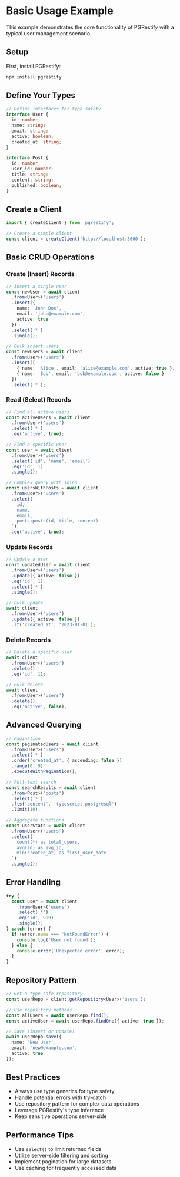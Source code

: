 # Basic Usage Example

This example demonstrates the core functionality of PGRestify with a typical user management scenario.

## Setup

First, install PGRestify:

```bash
npm install pgrestify
```

## Define Your Types

```typescript
// Define interfaces for type safety
interface User {
  id: number;
  name: string;
  email: string;
  active: boolean;
  created_at: string;
}

interface Post {
  id: number;
  user_id: number;
  title: string;
  content: string;
  published: boolean;
}
```

## Create a Client

```typescript
import { createClient } from 'pgrestify';

// Create a simple client
const client = createClient('http://localhost:3000');
```

## Basic CRUD Operations

### Create (Insert) Records

```typescript
// Insert a single user
const newUser = await client
  .from<User>('users')
  .insert({
    name: 'John Doe',
    email: 'john@example.com',
    active: true
  })
  .select('*')
  .single();

// Bulk insert users
const newUsers = await client
  .from<User>('users')
  .insert([
    { name: 'Alice', email: 'alice@example.com', active: true },
    { name: 'Bob', email: 'bob@example.com', active: false }
  ])
  .select('*');
```

### Read (Select) Records

```typescript
// Find all active users
const activeUsers = await client
  .from<User>('users')
  .select('*')
  .eq('active', true);

// Find a specific user
const user = await client
  .from<User>('users')
  .select('id', 'name', 'email')
  .eq('id', 1)
  .single();

// Complex query with joins
const usersWithPosts = await client
  .from<User>('users')
  .select(`
    id, 
    name, 
    email, 
    posts:posts(id, title, content)
  `)
  .eq('active', true);
```

### Update Records

```typescript
// Update a user
const updatedUser = await client
  .from<User>('users')
  .update({ active: false })
  .eq('id', 1)
  .select('*')
  .single();

// Bulk update
await client
  .from<User>('users')
  .update({ active: false })
  .lt('created_at', '2023-01-01');
```

### Delete Records

```typescript
// Delete a specific user
await client
  .from<User>('users')
  .delete()
  .eq('id', 1);

// Bulk delete
await client
  .from<User>('users')
  .delete()
  .eq('active', false);
```

## Advanced Querying

```typescript
// Pagination
const paginatedUsers = await client
  .from<User>('users')
  .select('*')
  .order('created_at', { ascending: false })
  .range(0, 9)
  .executeWithPagination();

// Full-text search
const searchResults = await client
  .from<Post>('posts')
  .select('*')
  .fts('content', 'typescript postgresql')
  .limit(10);

// Aggregate functions
const userStats = await client
  .from<User>('users')
  .select(`
    count(*) as total_users,
    avg(id) as avg_id,
    min(created_at) as first_user_date
  `)
  .single();
```

## Error Handling

```typescript
try {
  const user = await client
    .from<User>('users')
    .select('*')
    .eq('id', 999)
    .single();
} catch (error) {
  if (error.name === 'NotFoundError') {
    console.log('User not found');
  } else {
    console.error('Unexpected error', error);
  }
}
```

## Repository Pattern

```typescript
// Get a type-safe repository
const userRepo = client.getRepository<User>('users');

// Use repository methods
const allUsers = await userRepo.find();
const activeUser = await userRepo.findOne({ active: true });

// Save (insert or update)
await userRepo.save({
  name: 'New User',
  email: 'new@example.com',
  active: true
});
```

## Best Practices

- Always use type generics for type safety
- Handle potential errors with try-catch
- Use repository pattern for complex data operations
- Leverage PGRestify's type inference
- Keep sensitive operations server-side

## Performance Tips

- Use `select()` to limit returned fields
- Utilize server-side filtering and sorting
- Implement pagination for large datasets
- Use caching for frequently accessed data